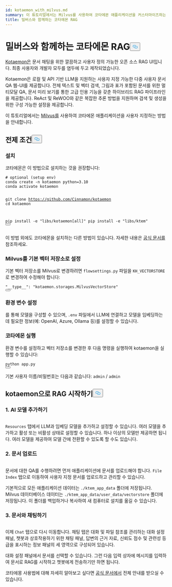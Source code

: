```yaml
---
id: kotaemon_with_milvus.md
summary: 이 튜토리얼에서는 Milvus를 사용하여 코타에몬 애플리케이션을 커스터마이즈하는 방법을 안내합니다.
title: 밀버스와 함께하는 코타에몬 RAG
---
```

<h1 id="Kotaemon-RAG-with-Milvus" class="common-anchor-header">밀버스와 함께하는 코타에몬 RAG<button data-href="#Kotaemon-RAG-with-Milvus" class="anchor-icon" translate="no">
      <svg translate="no"
        aria-hidden="true"
        focusable="false"
        height="20"
        version="1.1"
        viewBox="0 0 16 16"
        width="16"
      >
        <path
          fill="#0092E4"
          fill-rule="evenodd"
          d="M4 9h1v1H4c-1.5 0-3-1.69-3-3.5S2.55 3 4 3h4c1.45 0 3 1.69 3 3.5 0 1.41-.91 2.72-2 3.25V8.59c.58-.45 1-1.27 1-2.09C10 5.22 8.98 4 8 4H4c-.98 0-2 1.22-2 2.5S3 9 4 9zm9-3h-1v1h1c1 0 2 1.22 2 2.5S13.98 12 13 12H9c-.98 0-2-1.22-2-2.5 0-.83.42-1.64 1-2.09V6.25c-1.09.53-2 1.84-2 3.25C6 11.31 7.55 13 9 13h4c1.45 0 3-1.69 3-3.5S14.5 6 13 6z"
        ></path>
      </svg>
    </button></h1><p><a href="https://github.com/Cinnamon/kotaemon">Kotaemon은</a> 문서 채팅을 위한 깔끔하고 사용자 정의 가능한 오픈 소스 RAG UI입니다. 최종 사용자와 개발자 모두를 염두에 두고 제작되었습니다.</p>
<p>Kotaemon은 로컬 및 API 기반 LLM을 지원하는 사용자 지정 가능한 다중 사용자 문서 QA 웹-UI를 제공합니다. 전체 텍스트 및 벡터 검색, 그림과 표가 포함된 문서를 위한 멀티모달 QA, 문서 미리 보기를 통한 고급 인용 기능을 갖춘 하이브리드 RAG 파이프라인을 제공합니다. ReAct 및 ReWOO와 같은 복잡한 추론 방법을 지원하며 검색 및 생성을 위한 구성 가능한 설정을 제공합니다.</p>
<p>이 튜토리얼에서는 <a href="https://milvus.io/">Milvus를</a> 사용하여 코타에몬 애플리케이션을 사용자 지정하는 방법을 안내합니다.</p>
<h2 id="Prerequisites" class="common-anchor-header">전제 조건<button data-href="#Prerequisites" class="anchor-icon" translate="no">
      <svg translate="no"
        aria-hidden="true"
        focusable="false"
        height="20"
        version="1.1"
        viewBox="0 0 16 16"
        width="16"
      >
        <path
          fill="#0092E4"
          fill-rule="evenodd"
          d="M4 9h1v1H4c-1.5 0-3-1.69-3-3.5S2.55 3 4 3h4c1.45 0 3 1.69 3 3.5 0 1.41-.91 2.72-2 3.25V8.59c.58-.45 1-1.27 1-2.09C10 5.22 8.98 4 8 4H4c-.98 0-2 1.22-2 2.5S3 9 4 9zm9-3h-1v1h1c1 0 2 1.22 2 2.5S13.98 12 13 12H9c-.98 0-2-1.22-2-2.5 0-.83.42-1.64 1-2.09V6.25c-1.09.53-2 1.84-2 3.25C6 11.31 7.55 13 9 13h4c1.45 0 3-1.69 3-3.5S14.5 6 13 6z"
        ></path>
      </svg>
    </button></h2><h3 id="Installation" class="common-anchor-header">설치</h3><p>코타에몬은 이 방법으로 설치하는 것을 권장합니다:</p>
<pre><code translate="no" class="language-shell"><span class="hljs-meta prompt_"># </span><span class="language-bash">optional (setup <span class="hljs-built_in">env</span>)</span>
conda create -n kotaemon python=3.10
conda activate kotaemon

git clone https://github.com/Cinnamon/kotaemon
cd kotaemon

pip install -e &quot;libs/kotaemon[all]&quot;
pip install -e &quot;libs/ktem&quot;
<button class="copy-code-btn"></button></code></pre>
<p>이 방법 외에도 코타에몬을 설치하는 다른 방법이 있습니다. 자세한 내용은 <a href="https://github.com/Cinnamon/kotaemon?tab=readme-ov-file#installation">공식 문서를</a> 참조하세요.</p>
<h3 id="Set-Milvus-as-the-default-vector-storage" class="common-anchor-header">Milvus를 기본 벡터 저장소로 설정</h3><p>기본 벡터 저장소를 Milvus로 변경하려면 <code translate="no">flowsettings.py</code> 파일을 <code translate="no">KH_VECTORSTORE</code> 로 변경하여 수정해야 합니다:</p>
<pre><code translate="no" class="language-python"><span class="hljs-string">&quot;__type__&quot;</span>: <span class="hljs-string">&quot;kotaemon.storages.MilvusVectorStore&quot;</span>
<button class="copy-code-btn"></button></code></pre>
<h3 id="Set-Environment-Variables" class="common-anchor-header">환경 변수 설정</h3><p>를 통해 모델을 구성할 수 있으며, <code translate="no">.env</code> 파일에서 LLM에 연결하고 모델을 임베딩하는 데 필요한 정보(예: OpenAI, Azure, Ollama 등)를 설정할 수 있습니다.</p>
<h3 id="Run-Kotaemon" class="common-anchor-header">코타에몬 실행</h3><p>환경 변수를 설정하고 벡터 저장소를 변경한 후 다음 명령을 실행하여 kotaemon을 실행할 수 있습니다:</p>
<pre><code translate="no" class="language-shell">python app.py
<button class="copy-code-btn"></button></code></pre>
<p>기본 사용자 이름/비밀번호는 다음과 같습니다: <code translate="no">admin</code> / <code translate="no">admin</code></p>
<h2 id="Start-RAG-with-kotaemon" class="common-anchor-header">kotaemon으로 RAG 시작하기<button data-href="#Start-RAG-with-kotaemon" class="anchor-icon" translate="no">
      <svg translate="no"
        aria-hidden="true"
        focusable="false"
        height="20"
        version="1.1"
        viewBox="0 0 16 16"
        width="16"
      >
        <path
          fill="#0092E4"
          fill-rule="evenodd"
          d="M4 9h1v1H4c-1.5 0-3-1.69-3-3.5S2.55 3 4 3h4c1.45 0 3 1.69 3 3.5 0 1.41-.91 2.72-2 3.25V8.59c.58-.45 1-1.27 1-2.09C10 5.22 8.98 4 8 4H4c-.98 0-2 1.22-2 2.5S3 9 4 9zm9-3h-1v1h1c1 0 2 1.22 2 2.5S13.98 12 13 12H9c-.98 0-2-1.22-2-2.5 0-.83.42-1.64 1-2.09V6.25c-1.09.53-2 1.84-2 3.25C6 11.31 7.55 13 9 13h4c1.45 0 3-1.69 3-3.5S14.5 6 13 6z"
        ></path>
      </svg>
    </button></h2><h3 id="1-Add-your-AI-models" class="common-anchor-header">1. AI 모델 추가하기</h3><p>
  <span class="img-wrapper">
    <img translate="no" src="/docs/v2.6.x/assets/kotaemon_1.png" alt="" class="doc-image" id="" />
    <span></span>
  </span>
</p>
<p><code translate="no">Resources</code> 탭에서 LLM과 임베딩 모델을 추가하고 설정할 수 있습니다. 여러 모델을 추가하고 활성 또는 비활성 상태로 설정할 수 있습니다. 하나 이상의 모델만 제공하면 됩니다. 여러 모델을 제공하여 모델 간에 전환할 수 있도록 할 수도 있습니다.</p>
<h3 id="2-Upload-your-documents" class="common-anchor-header">2. 문서 업로드</h3><p>
  <span class="img-wrapper">
    <img translate="no" src="/docs/v2.6.x/assets/kotaemon_2.png" alt="" class="doc-image" id="" />
    <span></span>
  </span>
</p>
<p>문서에 대한 QA를 수행하려면 먼저 애플리케이션에 문서를 업로드해야 합니다. <code translate="no">File Index</code> 탭으로 이동하여 사용자 지정 문서를 업로드하고 관리할 수 있습니다.</p>
<p>기본적으로 모든 애플리케이션 데이터는 <code translate="no">./ktem_app_data</code> 폴더에 저장됩니다. Milvus 데이터베이스 데이터는 <code translate="no">./ktem_app_data/user_data/vectorstore</code> 폴더에 저장됩니다. 이 폴더를 백업하거나 복사하여 새 컴퓨터로 설치를 옮길 수 있습니다.</p>
<h3 id="3-Chat-with-your-documents" class="common-anchor-header">3. 문서와 채팅하기</h3><p>
  <span class="img-wrapper">
    <img translate="no" src="/docs/v2.6.x/assets/kotaemon_3.png" alt="" class="doc-image" id="" />
    <span></span>
  </span>
</p>
<p>이제 <code translate="no">Chat</code> 탭으로 다시 이동합니다. 채팅 탭은 대화 및 파일 참조를 관리하는 대화 설정 패널, 챗봇과 상호작용하기 위한 채팅 패널, 답변의 근거 자료, 신뢰도 점수 및 관련성 등급을 표시하는 정보 패널의 세 영역으로 구성되어 있습니다.</p>
<p>대화 설정 패널에서 문서를 선택할 수 있습니다. 그런 다음 입력 상자에 메시지를 입력하여 문서로 RAG를 시작하고 챗봇에게 전송하기만 하면 됩니다.</p>
<p>코타에몽 사용법에 대해 자세히 알아보고 싶다면 <a href="https://cinnamon.github.io/kotaemon/usage/">공식 문서에서</a> 전체 안내를 받으실 수 있습니다.</p>
